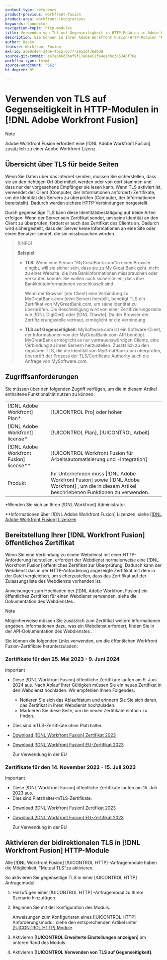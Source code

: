 ```yaml
---
content-type: reference
product-previous: workfront-fusion
product-area: workfront-integrations
keywords: Connector
navigation-topic: http-modules
title: Verwenden von TLS auf Gegenseitigkeit in HTTP-Modulen in Adobe Workfront Fusion
description: Sie können in Ihren Adobe Workfront Fusion-HTTP-Modulen "Mutual TLS"verwenden, sodass beide Seiten der Informationstransaktion die Identität des anderen überprüfen können.
author: Becky
feature: Workfront Fusion
exl-id: ace9c404-34de-4bc5-bc77-2e53df36dbd9
source-git-commit: e67e6b6d3baf9f17a0a451fa4e1dbc365340f76e
workflow-type: tm+mt
source-wordcount: '662'
ht-degree: 0%

---
```


# Verwenden von TLS auf Gegenseitigkeit in HTTP-Modulen in [!DNL Adobe Workfront Fusion]

>[!NOTE]
>
>Adobe Workfront Fusion erfordert eine [!DNL Adobe Workfront Fusion] zusätzlich zu einer Adobe Workfront-Lizenz.

## Übersicht über TLS für beide Seiten

Wenn Sie Daten über das Internet senden, müssen Sie sicherstellen, dass sie an den richtigen Ort übermittelt werden oder von dort stammen und dass nur der vorgesehene Empfänger sie lesen kann. Wenn TLS aktiviert ist, verwendet der Client (Computer, der Informationen anfordert) Zertifikate, um die Identität des Servers zu überprüfen (Computer, der Informationen bereitstellt). Dadurch werden sichere HTTP-Verbindungen hergestellt.

Durch gegenseitige TLS kann diese Identitätsbestätigung auf beide Arten erfolgen. Wenn der Server sein Zertifikat sendet, um seine Identität an den Client zu überprüfen, fordert er auch das Zertifikat des Clients an. Dadurch wird sichergestellt, dass der Server keine Informationen an eine Site oder einen Benutzer sendet, die sie missbrauchen würden.

>[!INFO]
>
>**Beispiel:**
>
>* **TLS**: Wenn eine Person &quot;MyGreatBank.com&quot;in einen Browser eingibt, will sie sicher sein, dass sie zu My Great Bank geht, nicht zu einer Website, die ihre Bankinformationen missbrauchen oder verkaufen könnte. Sie wollen auch sicherstellen, dass ihre Bankkontoinformationen verschlüsselt sind.
   >
   >   Wenn der Browser (der Client) eine Verbindung zu MyGreatBank.com (dem Server) herstellt, benötigt TLS ein Zertifikat von MyGreatBank.com, um seine Identität zu überprüfen. Die Bescheinigung wird von einer Zertifizierungsstelle wie [!DNL DigiCert] oder [!DNL Thawte]. Da der Browser der Zertifizierungsstelle vertraut, ermöglicht er die Verbindung.
>
>* **TLS auf Gegenseitigkeit**: MySoftware.com ist ein Software-Client, der Informationen von der MyGreatBank.com API benötigt. MyGreatBank ermöglicht es nur vertrauenswürdigen Clients, eine Verbindung zu ihren Servern herzustellen. Zusätzlich zu den regulären TLS, die die Identität von MyGreatBank.com überprüfen, überprüft der Prozess der TLS/Certificate Authority auch die Anfrage von MySoftware.com.


## Zugriffsanforderungen

Sie müssen über den folgenden Zugriff verfügen, um die in diesem Artikel enthaltene Funktionalität nutzen zu können:

<table style="table-layout:auto"> 
 <col> 
 <col> 
 <tbody> 
  <tr> 
   <td role="rowheader">[!DNL Adobe Workfront] Plan*</td> 
   <td> <p>[!UICONTROL Pro] oder höher</p> </td> 
  </tr> 
  <tr data-mc-conditions=""> 
   <td role="rowheader">[!DNL Adobe Workfront] license*</td> 
   <td> <p>[!UICONTROL Plan], [!UICONTROL Arbeit]</p> </td> 
  </tr> 
  <tr> 
   <td role="rowheader">[!DNL Adobe Workfront Fusion] license**</td> 
   <td> <p>[!UICONTROL Workfront Fusion für Arbeitsautomatisierung und -integration] </p> </td> 
  </tr> 
  <tr> 
   <td role="rowheader">Produkt</td> 
   <td>Ihr Unternehmen muss [!DNL Adobe Workfront Fusion] sowie [!DNL Adobe Workfront] , um die in diesem Artikel beschriebenen Funktionen zu verwenden.</td> 
  </tr> 
 </tbody> 
</table>

&#42;Wenden Sie sich an Ihren [!DNL Workfront] Administrator.

&#42;&#42;Informationen über [!DNL Adobe Workfront Fusion] Lizenzen, siehe [[!DNL Adobe Workfront Fusion] Lizenzen](../../../workfront-fusion/get-started/license-automation-vs-integration.md)

## Bereitstellung Ihrer [!DNL Workfront Fusion] öffentliches Zertifikat


Wenn Sie eine Verbindung zu einem Webdienst mit einer HTTP-Anforderung herstellen, erfordert der Webdienst normalerweise eine [!DNL Workfront Fusion] öffentliches Zertifikat zur Überprüfung. Dadurch kann der Webdienst das in der HTTP-Anforderung angezeigte Zertifikat mit dem in der Datei vergleichen, um sicherzustellen, dass das Zertifikat auf der Zulassungsliste des Webdiensts vorhanden ist.

Anweisungen zum Hochladen der [!DNL Adobe Workfront Fusion] ein öffentliches Zertifikat für einen Webdienst verwenden, siehe die Dokumentation des Webdienstes .

>[!NOTE]
>
>Möglicherweise müssen Sie zusätzlich zum Zertifikat weitere Informationen angeben. Informationen dazu, was ein Webdienst erfordert, finden Sie in der API-Dokumentation des Webdienstes .

Sie können die folgenden Links verwenden, um die öffentlichen Workfront Fusion-Zertifikate herunterzuladen:

### Zertifikate für den 25. Mai 2023 - 9. Juni 2024

>[!IMPORTANT]
>
>* Diese [!DNL Workfront Fusion] öffentliche Zertifikate laufen am 9. Juni 2024 aus. Nach Ablauf Ihrer Gültigkeit müssen Sie ein neues Zertifikat in den Webdienst hochladen. Wir empfehlen Ihnen Folgendes:
   >
   >   * Notieren Sie sich das Ablaufdatum und erinnern Sie Sie sich daran, das Zertifikat in Ihren Webdienst hochzuladen.
   >   * Markieren Sie diese Seite, um die neuen Zertifikate einfach zu finden.
>
* Dies sind mTLS-Zertifikate ohne Platzhalter.
>

* [Download [!DNL Workfront Fusion] Zertifikat 2023](assets/fusion-prod-us-mtls-certificate.pem)
* [Download [!DNL Workfront Fusion] EU-Zertifikat 2023](assets/fusion-prod-eu-mtls-certificate.pem)

   Zur Verwendung in der EU

### Zertifikate für den 14. November 2022 - 15. Juli 2023

>[!IMPORTANT]
>
>* Diese [!DNL Workfront Fusion] öffentliche Zertifikate laufen am 15. Juli 2023 aus.
>* Dies sind Platzhalter-mTLS-Zertifikate.


* [Download [!DNL Workfront Fusion] Zertifikat 2023](https://cdn.experience.workfront.com/Documentation/Workfront+Fusion+2.0+public+certificates/app_workfrontfusion_com-jul-15-2023+updated.cer)
* [Download [!DNL Workfront Fusion] EU-Zertifikat 2023](https://cdn.experience.workfront.com/Documentation/Workfront+Fusion/app-eu_workfrontfusion_com-jul-15-2023.cer)

   Zur Verwendung in der EU

## Aktivieren der bidirektionalen TLS in [!DNL Workfront Fusion] HTTP-Module

Alle [!DNL Workfront Fusion] [!UICONTROL HTTP] -Anfragemodule haben die Möglichkeit, &quot;Mutual TLS&quot;zu aktivieren.

So aktivieren Sie gegenseitige TLS in einer [!UICONTROL HTTP] Anfragemodul:

1. Hinzufügen einer [!UICONTROL HTTP] -Anfragemodul zu Ihrem Szenario hinzufügen.
1. Beginnen Sie mit der Konfiguration des Moduls.

   Anweisungen zum Konfigurieren eines [!UICONTROL HTTP] Anforderungsmodul, siehe den entsprechenden Artikel unter [[!UICONTROL HTTP] Module](../../../workfront-fusion/apps-and-their-modules/http-modules/http-modules-1.md).

1. Aktivieren **[!UICONTROL Erweiterte Einstellungen anzeigen]** am unteren Rand des Moduls.
1. Aktivieren **[!UICONTROL Verwenden von TLS auf Gegenseitigkeit]**.
